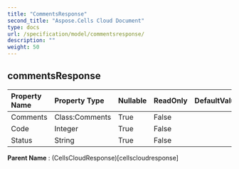 ```yaml
---
title: "CommentsResponse"
second_title: "Aspose.Cells Cloud Document"
type: docs
url: /specification/model/commentsresponse/
description: ""
weight: 50
---
```


## **commentsResponse**

 

| Property Name | Property Type | Nullable |  ReadOnly | DefaultValue | Description | 
| :- | :- | :- |:- |  :- | :- |
| Comments | Class:Comments | True |  False |  |  |  
| Code | Integer | True |  False |  |  |  
| Status | String | True |  False |  |  |  

**Parent Name** : (CellsCloudResponse)[cellscloudresponse]


